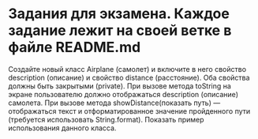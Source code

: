 # Задания для экзамена. Каждое задание лежит на своей ветке в файле README.md

Создайте новый класс Airplane (самолет) и включите в него свойство description (описание) и свойство distance (расстояние). Оба свойства должны быть закрытыми (private).
При вызове метода toString на экране пользователю должно отображаться description (описание) самолета.
При вызове метода showDistance(показать путь) — отображаться текст и отформатированное значение пройденного пути (требуется использовать String.format). Показать пример использования данного класса. 

